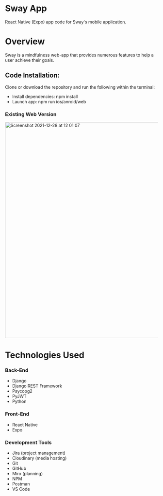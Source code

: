 # Sway App

React Native (Expo) app code for Sway's mobile application.

# Overview

Sway is a mindfulness web-app that provides numerous features to help a user achieve their goals.

## Code Installation:

Clone or download the repository and run the following within the terminal:

- Install dependencies: npm install
- Launch app: npm run ios/anroid/web

### Existing Web Version

<img width="712" alt="Screenshot 2021-12-28 at 12 01 07" src="https://user-images.githubusercontent.com/89992629/147564313-68ae0ae7-9c23-421b-bb22-b8224bd34129.png">

# Technologies Used

### Back-End

- Django
- Django REST Framework
- Psycopg2
- PyJWT
- Python

### Front-End

- React Native
- Expo

### Development Tools

- Jira (project management)
- Cloudinary (media hosting)
- Git
- GitHub
- Miro (planning)
- NPM
- Postman
- VS Code
